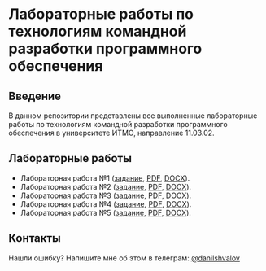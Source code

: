 # Лабораторные работы по технологиям командной разработки программного обеспечения

## Введение

В данном репозитории представлены все выполненные лабораторные работы по технологиям командной разработки программного обеспечения в университете ИТМО, направление 11.03.02.

## Лабораторные работы

- Лабораторная работа №1 ([задание](labs/lab-1/task.pdf), [PDF](labs/lab-1/lab.pdf), [DOCX](labs/lab-1/lab.docx)).
- Лабораторная работа №2 ([задание](labs/lab-1/task.pdf), [PDF](labs/lab-2/lab.pdf), [DOCX](labs/lab-2/lab.docx)).
- Лабораторная работа №3 ([задание](labs/lab-1/task.pdf), [PDF](labs/lab-3/lab.pdf), [DOCX](labs/lab-3/lab.docx)).
- Лабораторная работа №4 ([задание](labs/lab-1/task.pdf), [PDF](labs/lab-4/lab.pdf), [DOCX](labs/lab-4/lab.docx)).
- Лабораторная работа №5 ([задание](labs/lab-1/task.pdf), [PDF](labs/lab-5/lab.pdf), [DOCX](labs/lab-5/lab.docx)).

## Контакты

Нашли ошибку? Напишите мне об этом в телеграм:
[@danilshvalov](https://t.me/danilshvalov)
